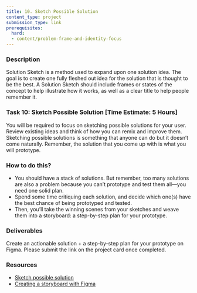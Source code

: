 ```yaml
---
title: 10. Sketch Possible Solution
content_type: project
submission_type: link 
prerequisites:
  hard:
  - content/problem-frame-and-identity-focus
---
```


### Description
Solution Sketch is a method used to expand upon one solution idea. The goal is to create one fully fleshed out idea for the solution that is thought to be the best. A Solution Sketch should include frames or states of the concept to help illustrate how it works, as well as a clear title to help people remember it.

### Task 10: Sketch Possible Solution [Time Estimate: 5 Hours]

You will be required to focus on sketching possible solutions for your user. Review existing ideas and think of how you can remix and improve them. Sketching possible solutions is something that anyone can do but it doesn’t come naturally. Remember, the solution that you come up with is what you will prototype. 

### How to do this?
- You should have a stack of solutions. But remember, too many solutions are also a problem because you can’t prototype and test them all—you need one solid plan. 
- Spend some time critiquing each solution, and decide which one(s) have the best chance of being prototyped and tested. 
- Then, you’ll take the winning scenes from your sketches and weave them into a storyboard: a step-by-step plan for your prototype.

### Deliverables
Create an actionable solution + a step-by-step plan for your prototype on Figma. Please submit the link on the project card once completed. 

### Resources
- [Sketch possible solution](https://youtu.be/_ITJ5lAXQhg)
- [Creating a storyboard with Figma](https://www.figma.com/resources/learn-design/storyboard/?fuid=911538155964104607)